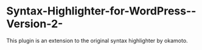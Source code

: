 Syntax-Highlighter-for-WordPress--Version-2-
============================================

This plugin is an extension to the original syntax highlighter by okamoto. 
